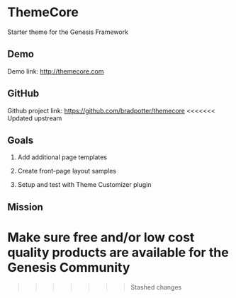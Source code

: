 # ThemeCore

Starter theme for the Genesis Framework

## Demo

Demo link: http://themecore.com

## GitHub

Github project link: https://github.com/bradpotter/themecore
<<<<<<< Updated upstream

## Goals

1. Add additional page templates

2. Create front-page layout samples

3. Setup and test with Theme Customizer plugin

## Mission

Make sure free and/or low cost quality products are available for the Genesis Community
=======
>>>>>>> Stashed changes
